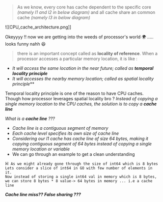 > As we know, every core has cache dependent to the specific core *(namely l1 and l2 in below diagram)* and all cache share an common cache *(namely l3 in below diagram)*

![[CPU_cache_architecture.png]]

Okeyyyy !! now we are getting into the weeds of processor's world 🌍 ..... looks funny nahh 😆

>there is an important concept called as **locality of reference**. When a processor accesses a particular memory location, it is like :
- *It will access the same location in the near future; called as **temporal locality principle***
- *It will accesses the nearby memory location; called as spatial locality principle*** 

Temporal locality principle is one of the reason to have CPU caches. Though how processor leverages spatial locality bro ? *Instead of copying a single memory location to the CPU caches, the solution is to copy a **cache line***

*What is a **cache line** ???* 
- *Cache line is a contiguous segment of memory*
- *Each cache level specifies its own size of cache line*
- *Considering our l1 cache has cache line of size 64 bytes, making it copying contiguous segment of 64 bytes instead of copying a single memory location or variable*
- We can go through an example to get a clean understanding

```
𐁘 As we might already gone through the size of int64 which is 8 bytes
Lets consider a slice of int64 in GO with few number of elements in it.
Now instead of storing a single int64 val in memory which is 8 bytes, we can store 8 bytes * 8 value-> 64 bytes in memory ... i.e a cache line
```


***Cache line miss??***
***False sharing ???***

